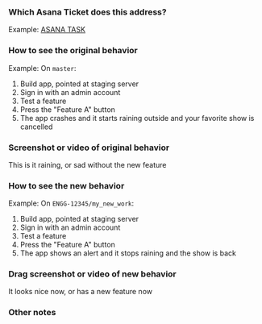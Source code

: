 ### Which Asana Ticket does this address?

Example: [ASANA TASK](https://asana.whatever.com/task/123)

### How to see the original behavior

Example: On `master`:
1. Build app, pointed at staging server
1. Sign in with an admin account
1. Test a feature
1. Press the "Feature A" button
1. The app crashes and it starts raining outside and your favorite show is cancelled

### Screenshot or video of original behavior

This is it raining, or sad without the new feature

### How to see the new behavior

Example: On `ENGG-12345/my_new_work`:
1. Build app, pointed at staging server
1. Sign in with an admin account
1. Test a feature
1. Press the "Feature A" button
1. The app shows an alert and it stops raining and the show is back

### Drag screenshot or video of new behavior

It looks nice now, or has a new feature now

### Other notes